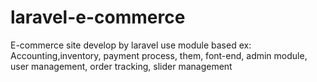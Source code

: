 # laravel-e-commerce
E-commerce site develop by laravel use module based ex: Accounting,inventory, payment process, them, font-end, admin module, user management, order tracking, slider management
